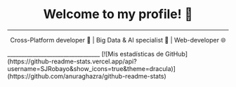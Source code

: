 
<h1 align="center">Welcome to my profile! 👋</h1>

_________________________________
<p align="center">Cross-Platform developer 📱 | Big Data & AI specialist 🤖  | Web-developer 🌐 
</p>
_________________________________
[![Mis estadísticas de GitHub](https://github-readme-stats.vercel.app/api?username=SJRobayo&show_icons=true&theme=dracula)](https://github.com/anuraghazra/github-readme-stats)

